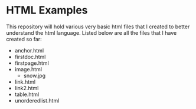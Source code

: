 # HTML Examples
This repository will hold various very basic html files that I created to better understand the html language.
Listed below are all the files that I have created so far:

* anchor.html
* firstdoc.html
* firstpage.html
* image.html
  * snow.jpg
* link.html
* link2.html
* table.html
* unorderedlist.html
